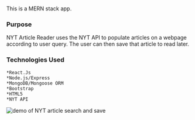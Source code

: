 # 

This is a MERN stack app. 

### Purpose
NYT Article Reader uses the NYT API to populate articles on a webpage according to user query. The user can then save that article to read later.

### Technologies Used
    *React.Js  
    *Node.js/Express  
    *MongoDB/Mongoose ORM  
    *Bootstrap  
    *HTML5
    *NYT API


 ![demo of NYT article search and save](https://raw.githubusercontent.com/josephskrzysowski/what_do_ya_MERN_nyt/master/img/NYT_MERN.gif?raw=true)
 